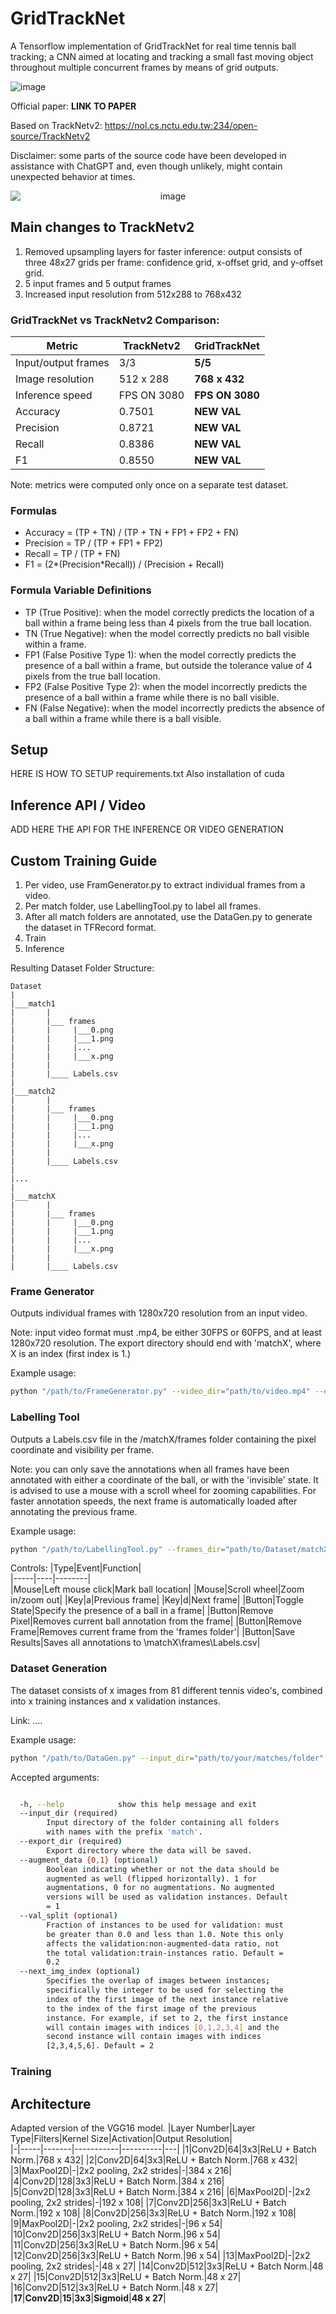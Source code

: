 # GridTrackNet
A Tensorflow implementation of GridTrackNet for real time tennis ball tracking; a CNN aimed at locating and tracking a small fast moving object throughout multiple concurrent frames by means of grid outputs.

![image](https://github.com/VKorpelshoek/GridTrackNet/blob/main/Figures/GridTrackNet.png) 

Official paper: **LINK TO PAPER**

Based on TrackNetv2: https://nol.cs.nctu.edu.tw:234/open-source/TrackNetv2

Disclaimer: some parts of the source code have been developed in assistance with ChatGPT and, even though unlikely, might contain unexpected behavior at times.

<p align="center">
  <img src="https://github.com/VKorpelshoek/GridTrackNet/blob/main/Figures/GridTrackNet%20Preview%20GIF.gif" alt="image" style="display:block; margin:auto;" />
</p>

## Main changes to TrackNetv2
1. Removed upsampling layers for faster inference: output consists of three 48x27 grids per frame: confidence grid, x-offset grid, and y-offset grid.
2. 5 input frames and 5 output frames
3. Increased input resolution from 512x288 to 768x432

### GridTrackNet vs TrackNetv2 Comparison:

|Metric|TrackNetv2|**GridTrackNet**|   
|---------|-----|-----|
|Input/output frames|3/3| **5/5**|
|Image resolution|512 x 288| **768 x 432**|
|Inference speed|FPS ON 3080|**FPS ON 3080**|
|Accuracy|0.7501|**NEW VAL**|
|Precision|0.8721|**NEW VAL**|
|Recall|0.8386|**NEW VAL**|
|F1|0.8550|**NEW VAL**|

Note: metrics were computed only once on a separate test dataset.

### Formulas
- Accuracy = (TP + TN) / (TP + TN + FP1 + FP2 + FN)
- Precision = TP / (TP + FP1 + FP2)
- Recall = TP / (TP + FN)
- F1 = (2*(Precision*Recall)) / (Precision + Recall)

### Formula Variable Definitions
- TP (True Positive): when the model correctly predicts the location of a ball within a frame being less than 4 pixels from the true ball location.
- TN (True Negative): when the model correctly predicts no ball visible within a frame.
- FP1 (False Positive Type 1): when the model correctly predicts the presence of a ball within a frame, but outside the tolerance value of 4 pixels from the true ball location.
- FP2 (False Positive Type 2): when the model incorrectly predicts the presence of a ball within a frame while there is no ball visible. 
- FN (False Negative): when the model incorrectly predicts the absence of a ball within a frame while there is a ball visible. 




## Setup
HERE IS HOW TO SETUP requirements.txt
Also installation of cuda

## Inference API / Video
ADD HERE THE API FOR THE INFERENCE OR VIDEO GENERATION

## Custom Training Guide
1. Per video, use FramGenerator.py to extract individual frames from a video.
2. Per match folder, use LabellingTool.py to label all frames.
3. After all match folders are annotated, use the DataGen.py to generate the dataset in TFRecord format.
4. Train
5. Inference

Resulting Dataset Folder Structure:
```
Dataset
|   
|___match1    
|       |    
|       |___ frames
|       |     |___0.png
|       |     |___1.png
|       |     |...
|       |     |___x.png
|       |
|       |____ Labels.csv
|     
|___match2    
|       |    
|       |___ frames
|       |     |___0.png
|       |     |___1.png
|       |     |...
|       |     |___x.png
|       |
|       |____ Labels.csv
| 
|...
|
|___matchX    
|       |    
|       |___ frames
|       |     |___0.png
|       |     |___1.png
|       |     |...
|       |     |___x.png
|       |
|       |____ Labels.csv
```  

### Frame Generator
Outputs individual frames with 1280x720 resolution from an input video.

Note: input video format must .mp4, be either 30FPS or 60FPS, and at least 1280x720 resolution. The export directory should end with 'matchX', where X is an index (first index is 1.) 

Example usage:
```bash
python "/path/to/FrameGenerator.py" --video_dir="path/to/video.mp4" --export_dir="path/to/Dataset/matchX"
```   

### Labelling Tool
Outputs a Labels.csv file in the /matchX/frames folder containing the pixel coordinate and visibility per frame.

Note: you can only save the annotations when all frames have been annotated with either a coordinate of the ball, or with the 'invisible' state. It is advised to use a mouse with a scroll wheel for zooming capabilities. For faster annotation speeds, the next frame is automatically loaded after annotating the previous frame.

Example usage:
```bash
python "/path/to/LabellingTool.py" --frames_dir="path/to/Dataset/matchX/frames/"
```   

Controls:
|Type|Event|Function|   
|-----|----|--------|   
|Mouse|Left mouse click|Mark ball location|
|Mouse|Scroll wheel|Zoom in/zoom out|
|Key|a|Previous frame|
|Key|d|Next frame|
|Button|Toggle State|Specify the presence of a ball in a frame|
|Button|Remove Pixel|Removes current ball annotation from the frame|
|Button|Remove Frame|Removes current frame from the 'frames folder'|
|Button|Save Results|Saves all annotations to \matchX\frames\Labels.csv|




### Dataset Generation
The dataset consists of x images from 81 different tennis video's, combined into x training instances and x validation instances. 

Link: ....

Example usage:
```bash
python "/path/to/DataGen.py" --input_dir="path/to/your/matches/folder" --export_dir="path/to/your/export/folder" --val_split=0.2 --augment_data=1 --next_img_index=2
```
Accepted arguments:
```bash

  -h, --help            show this help message and exit
  --input_dir (required)
        Input directory of the folder containing all folders
        with names with the prefix 'match'.
  --export_dir (required)
        Export directory where the data will be saved.
  --augment_data {0,1} (optional) 
        Boolean indicating whether or not the data should be
        augmented as well (flipped horizontally). 1 for
        augmentations, 0 for no augmentations. No augmented
        versions will be used as validation instances. Default
        = 1
  --val_split (optional)
        Fraction of instances to be used for validation: must
        be greater than 0.0 and less than 1.0. Note this only
        affects the validation:non-augmented-data ratio, not
        the total validation:train-instances ratio. Default =
        0.2
  --next_img_index (optional)
        Specifies the overlap of images between instances;
        specifically the integer to be used for selecting the
        index of the first image of the next instance relative
        to the index of the first image of the previous
        instance. For example, if set to 2, the first instance
        will contain images with indices [0,1,2,3,4] and the
        second instance will contain images with indices
        [2,3,4,5,6]. Default = 2
```


### Training


## Architecture
Adapted version of the VGG16 model. 
|Layer Number|Layer Type|Filters|Kernel Size|Activation|Output Resolution|   
|-|-----|-------|-----------|----------|---|
|1|Conv2D|64|3x3|ReLU + Batch Norm.|768 x 432|
|2|Conv2D|64|3x3|ReLU + Batch Norm.|768 x 432|
|3|MaxPool2D|-|2x2 pooling, 2x2 strides|-|384 x 216|
|4|Conv2D|128|3x3|ReLU + Batch Norm.|384 x 216|
|5|Conv2D|128|3x3|ReLU + Batch Norm.|384 x 216|
|6|MaxPool2D|-|2x2 pooling, 2x2 strides|-|192 x 108|
|7|Conv2D|256|3x3|ReLU + Batch Norm.|192 x 108|
|8|Conv2D|256|3x3|ReLU + Batch Norm.|192 x 108|
|9|MaxPool2D|-|2x2 pooling, 2x2 strides|-|96 x 54|
|10|Conv2D|256|3x3|ReLU + Batch Norm.|96 x 54|
|11|Conv2D|256|3x3|ReLU + Batch Norm.|96 x 54|
|12|Conv2D|256|3x3|ReLU + Batch Norm.|96 x 54|
|13|MaxPool2D|-|2x2 pooling, 2x2 strides|-|48 x 27|
|14|Conv2D|512|3x3|ReLU + Batch Norm.|48 x 27|
|15|Conv2D|512|3x3|ReLU + Batch Norm.|48 x 27|
|16|Conv2D|512|3x3|ReLU + Batch Norm.|48 x 27|
|**17**|**Conv2D**|**15**|**3x3**|**Sigmoid**|**48 x 27**|









